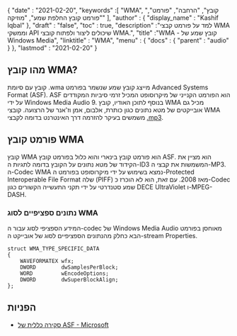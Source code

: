 {
  "date" : "2021-02-20",
  "keywords" :[ "WMA", "קובץ", "הרחבה", "פורמט", "פורמט קובץ החלפת שמע", "מוזיקה" ],
  "author" : {
    "display_name" : "Kashif Iqbal"
},
  "draft" : "false",
  "toc" : true,
  "description" :"למד על פורמט קבצי WMA וממשקי API שיכולים ליצור ולפתוח קובצי WMA.",
  "title" :"WMA - קובץ שמע של Windows Media",
  "linktitle" : "WMA",
  "menu" : {
    "docs" : {
      "parent" : "audio"
}
},
  "lastmod" : "2021-02-20"
}

## מהו קובץ WMA?

קובץ עם סיומת .wma מייצג קובץ שמע שנשמר בפורמט Advanced Systems Format (ASF). ASF הוא הפורמט הקנייני של מיקרוסופט המכיל זרמי סיביות המקודדים על ידי Windows Media Audio 9. בנוסף לתוכן האודיו, קובץ WMA מכיל גם אובייקטים של מטא נתונים כגון כותרת, אלבום, אמן וז'אנר של הרצועה. קובצי WMA משמשים בעיקר להזרמה דרך האינטרנט בדומה לקבצי [.mp3](/he/audio/mp3/).

## פורמט קובץ WMA

קובץ WMA הוא פורמט קובץ בינארי והוא כלול בפורמט קובץ ASF. הוא מציין את הקידוד של מטא נתונים על הקובץ בדומה לתגיות ה-ID3 המשמשות את קבצי ה-MP3. ה-Codec WMA נמצא בשימוש על ידי מיקרוסופט בפורמט ה-Protected Interoperable File Format שלה (PIFF) מאז 2008. עם זאת, הוא לא הוכרז כ-Codec שמע סטנדרטי על ידי תקני התעשייה הקשורים כגון DECE UltraViolet ו-MPEG-DASH.

### נתונים ספציפיים לסוג WMA

המידע הספציפי לסוג עבור ה-codec של Windows Media Audio מאוחסן בפורמט הבא כחלק מהנתונים הספציפיים לסוג של אובייקט ה-stream Properties.

```
struct WMA_TYPE_SPECIFIC_DATA
{
    WAVEFORMATEX wfx;
    DWORD        dwSamplesPerBlock;
    WORD         wEncodeOptions;
    DWORD        dwSuperBlockAlign;
};
```
## הפניות

* [סקירה כללית של ASF - Microsoft](https://learn.microsoft.com/en-us/windows/win32/wmformat/overview-of-the-asf-format)

